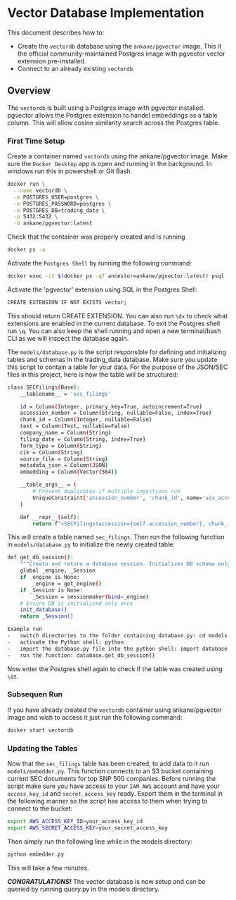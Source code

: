 # Vector Database Implementation
This document describes how to:
-   Create the `vectordb` database using the `ankane/pgvector` image. This it the official community-maintained Postgres image with pgvector vector extension pre-installed.
-   Connect to an already existing `vectordb`.

## Overview
The `vectordb` is built using a Postgres image with pgvector installed. pgvector allows the Postgres extension to handel embeddings as a table column. This will allow cosine similarity search across the Postgres table.

### First Time Setup
Create a container named `vectordb` using the ankane/pgvector image.
Make sure the `Docker Desktop` app is open and running in the background.
In windows run this in powershell or Git Bash.
```bash
docker run \
  --name vectordb \
  -e POSTGRES_USER=postgres \
  -e POSTGRES_PASSWORD=postgres \
  -e POSTGRES_DB=trading_data \
  -p 5432:5432 \
  -d ankane/pgvector:latest
```

Check that the container was properly created and is running
```bash
docker ps -a
```

Activate the `Postgres Shell` by running the following command:
```bash
docker exec -it $(docker ps -qf ancestor=ankane/pgvector:latest) psql -U postgres -d trading_data
```

Activate the 'pgvector' extension using SQL in the Postgres Shell:
```bash
CREATE EXTENSION IF NOT EXISTS vector;
```
This should return CREATE EXTENSION. You can also run `\dx` to check what extensions are enabled in the current database.
To exit the Postgres shell run `\q`. You can also keep the shell running and open a new terminal/bash CLI as we will inspect the database again.

The `models/database.py` is the script responsible for defining and initializing tables and schemas in the trading_data database. Make sure you update this script to contain a table for your data. For the purpose of the JSON/SEC files in this project, here is how the table will be structured:
```bash 
class SECFilings(Base):
    __tablename__ = 'sec_filings'

    id = Column(Integer, primary_key=True, autoincrement=True)
    accession_number = Column(String, nullable=False, index=True)  
    chunk_id = Column(Integer, nullable=False)                     
    text = Column(Text, nullable=False)                            
    company_name = Column(String)
    filing_date = Column(String, index=True)                        
    form_type = Column(String)
    cik = Column(String)
    source_file = Column(String)
    metadata_json = Column(JSON)
    embedding = Column(Vector(384))                                    

    __table_args__ = (
        # Prevent duplicates if multiple ingestions run
        UniqueConstraint('accession_number', 'chunk_id', name='uix_accession_chunk'),
    )

    def __repr__(self):
        return f"<SECFilings(accession={self.accession_number}, chunk_id={self.chunk_id})>" 
```
This will create a table named `sec_filings`.
Then run the following function in `models/database.py` to initialize the newly created table:
```bash
def get_db_session():
    """Create and return a database session. Initializes DB schema only once per process."""
    global _engine, _Session
    if _engine is None:
        _engine = get_engine()
    if _Session is None:
        _Session = sessionmaker(bind=_engine)
    # Ensure DB is initialized only once
    init_database()
    return _Session()

Example run
-   switch directories to the folder containing database.py: cd models
-   activate the Python shell: python
-   import the database.py file into the python shell: import database.py
-   run the function: database.get_db_session()

```

Now enter the Postgres shell again to check if the table was created using `\dt`.

### Subsequen Run
If you have already created the `vectordb` container using ankane/pgvector image and wish to access it just run the following command:
```bash
docker start vectordb
```

### Updating the Tables
Now that the `sec_filings` table has been created, to add data to it run `models/embedder.py`.
This function connects to an S3 bucket containing current SEC documents for top SNP 500 companies. Before running the script make sure you have access to your `IAM AWS` account and have your `access_key_id` and `secret_access_key` ready.
Export them in the terminal in the following manner so the script has access to them when trying to connect to the bucket:
```bash
export AWS_ACCESS_KEY_ID=your_access_key_id
export AWS_SECRET_ACCESS_KEY=your_secret_access_key 
```
Then simply run the following line while in the models directory:
```bash
python embedder.py
```
This will take a few minutes.

***CONGRATULATIONS!*** 
The vector database is now setup and can be queried by running query.py in the models directory.

